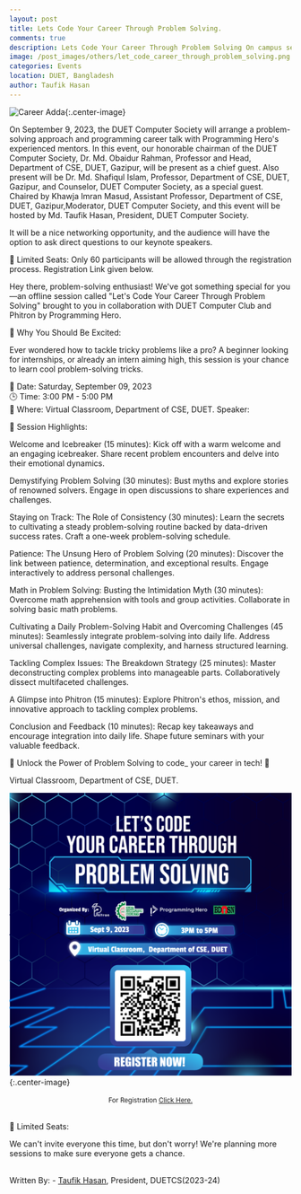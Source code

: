 ```yaml
---
layout: post
title: Lets Code Your Career Through Problem Solving.
comments: true
description: Lets Code Your Career Through Problem Solving On campus session with Programming hero and Phitron
image: /post_images/others/let_code_career_through_problem_solving.png
categories: Events
location: DUET, Bangladesh
author: Taufik Hasan
---
```


![Career Adda](/post_images/others/let_code_career_through_problem_solving.png){:.center-image} <br/>

On September 9, 2023, the DUET Computer Society will arrange a problem-solving approach and programming career talk with Programming Hero's experienced mentors. In this event, our honorable chairman of the DUET Computer Society, Dr. Md. Obaidur Rahman, Professor and Head, Department of CSE, DUET, Gazipur, will be present as a chief guest. Also present will be Dr. Md. Shafiqul Islam, Professor, Department of CSE, DUET, Gazipur, and Counselor, DUET Computer Society, as a special guest. Chaired by Khawja Imran Masud, Assistant Professor, Department of CSE, DUET, Gazipur,Moderator, DUET Computer Society, and this event will be hosted by Md. Taufik Hasan, President, DUET Computer Society.
 
It will be a nice networking opportunity, and the audience will have the option to ask direct questions to our keynote speakers.

🎯 Limited Seats: Only 60 participants will be allowed through the registration process. Registration Link given below. 

Hey there, problem-solving enthusiast! We've got something special for you—an offline session called "Let's Code Your Career Through Problem Solving" brought to you in collaboration with DUET Computer Club and Phitron by  Programming Hero.

🚀 Why You Should Be Excited: 

Ever wondered how to tackle tricky problems like a pro? A beginner looking for internships, or already an intern aiming high, this session is your chance to learn cool problem-solving tricks.


📅 Date: Saturday, September 09, 2023<br>
🕒 Time: 3:00 PM - 5:00 PM<br>
📍 Where: Virtual Classroom,  Department of CSE, DUET.
Speaker:


🌟 Session Highlights:

Welcome and Icebreaker (15 minutes): Kick off with a warm welcome and an engaging icebreaker. Share recent problem encounters and delve into their emotional dynamics.

Demystifying Problem Solving (30 minutes): Bust myths and explore stories of renowned solvers. Engage in open discussions to share experiences and challenges.

Staying on Track: The Role of Consistency (30 minutes): Learn the secrets to cultivating a steady problem-solving routine backed by data-driven success rates. Craft a one-week problem-solving schedule.

Patience: The Unsung Hero of Problem Solving (20 minutes): Discover the link between patience, determination, and exceptional results. Engage interactively to address personal challenges.

Math in Problem Solving: Busting the Intimidation Myth (30 minutes): Overcome math apprehension with tools and group activities. Collaborate in solving basic math problems.

Cultivating a Daily Problem-Solving Habit and Overcoming Challenges (45 minutes): Seamlessly integrate problem-solving into daily life. Address universal challenges, navigate complexity, and harness structured learning.

Tackling Complex Issues: The Breakdown Strategy (25 minutes): Master deconstructing complex problems into manageable parts. Collaboratively dissect multifaceted challenges.

A Glimpse into Phitron (15 minutes): Explore Phitron's ethos, mission, and innovative approach to tackling complex problems.

Conclusion and Feedback (10 minutes): Recap key takeaways and encourage integration into daily life. Shape future seminars with your valuable feedback.


🚀 Unlock the Power of Problem Solving to code_ your career in tech! 🚀

Virtual Classroom,  Department of CSE, DUET.

![Executive Bodies](/post_images/others/let_code_career_through_problem_solving_regi.png){:.center-image}

<center> <small>For Registration <a href="https://forms.gle/fn72ktMEYkGVjjDaA">Click Here.</a></small> </center> <br>


🎯 Limited Seats: 

We can't invite everyone this time, but don't worry! We're planning more sessions to make sure everyone gets a chance.

<br>
Written By:
- <a href="https://www.facebook.com/taufik.cse">Taufik Hasan</a>, President, DUETCS(2023-24)